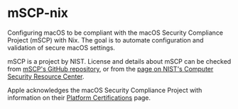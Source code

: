 # mSCP-nix

Configuring macOS to be compliant with the macOS Security Compliance Project (mSCP) with Nix. The goal is to automate configuration and validation of secure macOS settings.

mSCP is a project by NIST. License and details about mSCP can be checked from [mSCP's GitHub repository](https://github.com/usnistgov/macos_security), or from the [page on NIST's Computer Security Resource Center](https://csrc.nist.gov/pubs/sp/800/219/r1/final).

Apple acknowledges the macOS Security Compliance Project with information on their [Platform Certifications](https://support.apple.com/en-au/guide/certifications/apc322685bb2/web) page.
